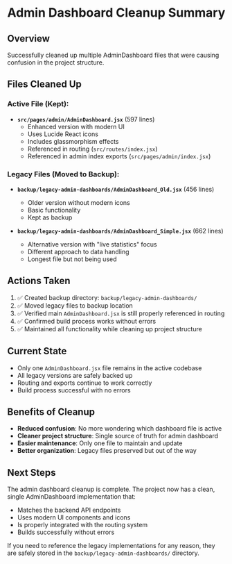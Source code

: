 # Admin Dashboard Cleanup Summary

## Overview

Successfully cleaned up multiple AdminDashboard files that were causing confusion in the project structure.

## Files Cleaned Up

### Active File (Kept):

- **`src/pages/admin/AdminDashboard.jsx`** (597 lines)
  - Enhanced version with modern UI
  - Uses Lucide React icons
  - Includes glassmorphism effects
  - Referenced in routing (`src/routes/index.jsx`)
  - Referenced in admin index exports (`src/pages/admin/index.jsx`)

### Legacy Files (Moved to Backup):

- **`backup/legacy-admin-dashboards/AdminDashboard_Old.jsx`** (456 lines)

  - Older version without modern icons
  - Basic functionality
  - Kept as backup

- **`backup/legacy-admin-dashboards/AdminDashboard_Simple.jsx`** (662 lines)
  - Alternative version with "live statistics" focus
  - Different approach to data handling
  - Longest file but not being used

## Actions Taken

1. ✅ Created backup directory: `backup/legacy-admin-dashboards/`
2. ✅ Moved legacy files to backup location
3. ✅ Verified main `AdminDashboard.jsx` is still properly referenced in routing
4. ✅ Confirmed build process works without errors
5. ✅ Maintained all functionality while cleaning up project structure

## Current State

- Only one `AdminDashboard.jsx` file remains in the active codebase
- All legacy versions are safely backed up
- Routing and exports continue to work correctly
- Build process successful with no errors

## Benefits of Cleanup

- **Reduced confusion**: No more wondering which dashboard file is active
- **Cleaner project structure**: Single source of truth for admin dashboard
- **Easier maintenance**: Only one file to maintain and update
- **Better organization**: Legacy files preserved but out of the way

## Next Steps

The admin dashboard cleanup is complete. The project now has a clean, single AdminDashboard implementation that:

- Matches the backend API endpoints
- Uses modern UI components and icons
- Is properly integrated with the routing system
- Builds successfully without errors

If you need to reference the legacy implementations for any reason, they are safely stored in the `backup/legacy-admin-dashboards/` directory.
